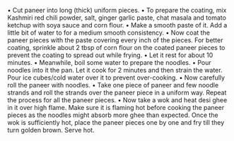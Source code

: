 •	Cut paneer into long (thick) uniform pieces.
•	To prepare the coating, mix Kashmiri red chili powder, salt, ginger garlic paste, chat masala and tomato ketchup with soya sauce and corn flour.
•	Make a smooth paste of it. Add a little bit of water to for a medium smooth consistency.
•	Now coat the paneer pieces with the paste covering every inch of the pieces. For better coating, sprinkle about 2 tbsp of corn flour on the coated paneer pieces to prevent the coating to spread out while frying.
•	Let it rest for about 10 minutes.
•	Meanwhile, boil some water to prepare the noodles.
•	Pour noodles into it the pan. Let it cook for 2 minutes and then strain the water. Pour ice cubes/cold water over it to prevent over-cooking.
•	Now carefully roll the paneer with noodles.
•	Take one piece of paneer and few noodle strands and roll the strands over the paneer piece in a uniform way. Repeat the process for all the paneer pieces.
•	Now take a wok and heat desi ghee in it over high flame. Make sure it is flaming hot before cooking the paneer pieces as the noodles might absorb more ghee than expected.
Once the wok is sufficiently hot, place the paneer pieces one by one and fry till they turn golden brown. Serve hot.

